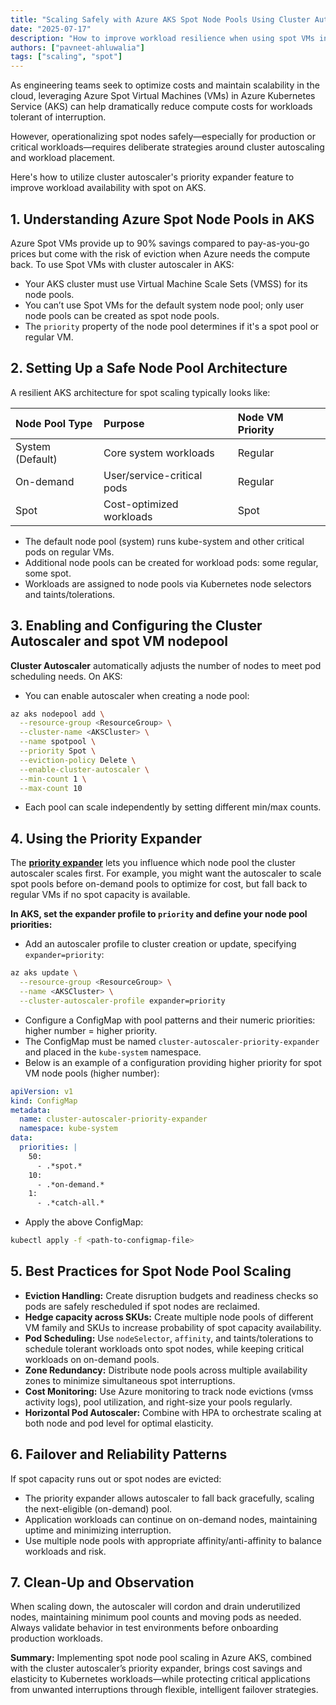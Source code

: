 ```yaml
---
title: "Scaling Safely with Azure AKS Spot Node Pools Using Cluster Autoscaler Priority Expander"
date: "2025-07-17"
description: "How to improve workload resilience when using spot VMs in Azure AKS, specifically how to use cluster autoscaler priority expander and other best practices."
authors: ["pavneet-ahluwalia"]
tags: ["scaling", "spot"]
---
```


As engineering teams seek to optimize costs and maintain scalability in the cloud, leveraging Azure Spot Virtual Machines (VMs) in Azure Kubernetes Service (AKS) can help dramatically reduce compute costs for workloads tolerant of interruption.

However, operationalizing spot nodes safely—especially for production or critical workloads—requires deliberate strategies around cluster autoscaling and workload placement.

<!-- truncate -->

Here's how to utilize cluster autoscaler's priority expander feature to improve workload availability with spot on AKS.

## 1. Understanding Azure Spot Node Pools in AKS

Azure Spot VMs provide up to 90% savings compared to pay-as-you-go prices but come with the risk of eviction when Azure needs the compute back. To use Spot VMs with cluster autoscaler in AKS:

- Your AKS cluster must use Virtual Machine Scale Sets (VMSS) for its node pools.
- You can’t use Spot VMs for the default system node pool; only user node pools can be created as spot node pools.
- The `priority` property of the node pool determines if it's a spot pool or regular VM.

## 2. Setting Up a Safe Node Pool Architecture

A resilient AKS architecture for spot scaling typically looks like:

| Node Pool Type   | Purpose                    | Node VM Priority |
| :--------------- | :------------------------- | :--------------- |
| System (Default) | Core system workloads      | Regular          |
| On-demand        | User/service-critical pods | Regular          |
| Spot             | Cost-optimized workloads   | Spot             |

- The default node pool (system) runs kube-system and other critical pods on regular VMs.
- Additional node pools can be created for workload pods: some regular, some spot.
- Workloads are assigned to node pools via Kubernetes node selectors and taints/tolerations.

## 3. Enabling and Configuring the Cluster Autoscaler and spot VM nodepool

**Cluster Autoscaler** automatically adjusts the number of nodes to meet pod scheduling needs. On AKS:

- You can enable autoscaler when creating a node pool:

```bash
az aks nodepool add \
  --resource-group <ResourceGroup> \
  --cluster-name <AKSCluster> \
  --name spotpool \
  --priority Spot \
  --eviction-policy Delete \
  --enable-cluster-autoscaler \
  --min-count 1 \
  --max-count 10
```

- Each pool can scale independently by setting different min/max counts.

## 4. Using the Priority Expander

The [**priority expander**](https://github.com/kubernetes/autoscaler/blob/master/cluster-autoscaler/expander/priority/readme.md) lets you influence which node pool the cluster autoscaler scales first. For example, you might want the autoscaler to scale spot pools before on-demand pools to optimize for cost, but fall back to regular VMs if no spot capacity is available.

**In AKS, set the expander profile to `priority` and define your node pool priorities:**

- Add an autoscaler profile to cluster creation or update, specifying `expander=priority`:

```bash
az aks update \
  --resource-group <ResourceGroup> \
  --name <AKSCluster> \
  --cluster-autoscaler-profile expander=priority
```

- Configure a ConfigMap with pool patterns and their numeric priorities: higher number = higher priority.
- The ConfigMap must be named `cluster-autoscaler-priority-expander` and placed in the `kube-system` namespace.
- Below is an example of a configuration providing higher priority for spot VM node pools (higher number):

```yaml
apiVersion: v1
kind: ConfigMap
metadata:
  name: cluster-autoscaler-priority-expander
  namespace: kube-system
data:
  priorities: |
    50:
      - .*spot.*
    10:
      - .*on-demand.*
    1:
      - .*catch-all.*
```

- Apply the above ConfigMap:

```bash
kubectl apply -f <path-to-configmap-file>
```

## 5. Best Practices for Spot Node Pool Scaling

- **Eviction Handling:** Create disruption budgets and readiness checks so pods are safely rescheduled if spot nodes are reclaimed.
- **Hedge capacity across SKUs:** Create multiple node pools of different VM family and SKUs to increase probability of spot capacity availability.
- **Pod Scheduling:** Use `nodeSelector`, `affinity`, and taints/tolerations to schedule tolerant workloads onto spot nodes, while keeping critical workloads on on-demand pools.
- **Zone Redundancy:** Distribute node pools across multiple availability zones to minimize simultaneous spot interruptions.
- **Cost Monitoring:** Use Azure monitoring to track node evictions (vmss activity logs), pool utilization, and right-size your pools regularly.
- **Horizontal Pod Autoscaler:** Combine with HPA to orchestrate scaling at both node and pod level for optimal elasticity.

## 6. Failover and Reliability Patterns

If spot capacity runs out or spot nodes are evicted:

- The priority expander allows autoscaler to fall back gracefully, scaling the next-eligible (on-demand) pool.
- Application workloads can continue on on-demand nodes, maintaining uptime and minimizing interruption.
- Use multiple node pools with appropriate affinity/anti-affinity to balance workloads and risk.

## 7. Clean-Up and Observation

When scaling down, the autoscaler will cordon and drain underutilized nodes, maintaining minimum pool counts and moving pods as needed. Always validate behavior in test environments before onboarding production workloads.

**Summary:**
Implementing spot node pool scaling in Azure AKS, combined with the cluster autoscaler’s priority expander, brings cost savings and elasticity to Kubernetes workloads—while protecting critical applications from unwanted interruptions through flexible, intelligent failover strategies.
